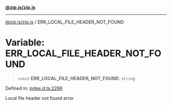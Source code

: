 [**@zip.js/zip.js**](../README.md)

***

[@zip.js/zip.js](../globals.md) / ERR\_LOCAL\_FILE\_HEADER\_NOT\_FOUND

# Variable: ERR\_LOCAL\_FILE\_HEADER\_NOT\_FOUND

> `const` **ERR\_LOCAL\_FILE\_HEADER\_NOT\_FOUND**: `string`

Defined in: [index.d.ts:2266](https://github.com/gildas-lormeau/zip.js/blob/ac43341b8867abfc96920b30361a638957ffd437/index.d.ts#L2266)

Local file header not found error
